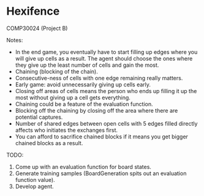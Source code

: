 # Hexifence
COMP30024 (Project B)

Notes:
- In the end game, you eventually have to start filling up edges where you will give up cells as a result. The agent should choose the ones where they give up the least number of cells and gain the most.
- Chaining (blocking of the chain).
- Consecutive-ness of cells with one edge remaining really matters.
- Early game: avoid unnecessarily giving up cells early.
- Closing off areas of cells means the person who ends up filling it up the most
    without giving up a cell gets everything.
- Chaining could be a feature of the evaluation function.
- Blocking off the chaining by closing off the area where there are potential captures.
- Number of shared edges between open cells with 5 edges filled directly affects who initiates the exchanges first.
- You can afford to sacrifice chained blocks if it means you get bigger chained blocks
    as a result.

TODO:
1. Come up with an evaluation function for board states.
2. Generate training samples (BoardGeneration spits out an evaluation function value).
3. Develop agent. 